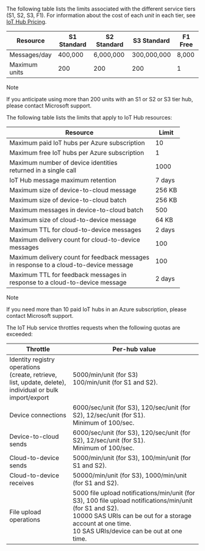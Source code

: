 The following table lists the limits associated with the different service tiers (S1, S2, S3, F1). For information about the cost of each *unit* in each tier, see [IoT Hub Pricing](https://azure.microsoft.com/pricing/details/iot-hub/).

| Resource | S1 Standard | S2 Standard | S3 Standard | F1 Free |
| --- | --- | --- | --- | --- |
| Messages/day |400,000 |6,000,000 |300,000,000 |8,000 |
| Maximum units |200 |200 |200 |1 |

> [!NOTE]
> If you anticipate using more than 200 units with an S1 or S2 or S3 tier hub, please contact Microsoft support.
> 
> 

The following table lists the limits that apply to IoT Hub resources:

| Resource | Limit |
| --- | --- |
| Maximum paid IoT hubs per Azure subscription |10 |
| Maximum free IoT hubs per Azure subscription |1 |
| Maximum number of device identities<br/>  returned in a single call |1000 |
| IoT Hub message maximum retention |7 days |
| Maximum size of device-to-cloud message |256 KB |
| Maximum size of device-to-cloud batch |256 KB |
| Maximum messages in device-to-cloud batch |500 |
| Maximum size of cloud-to-device message |64 KB |
| Maximum TTL for cloud-to-device messages |2 days |
| Maximum delivery count for cloud-to-device <br/> messages |100 |
| Maximum delivery count for feedback messages <br/> in response to a cloud-to-device message |100 |
| Maximum TTL for feedback messages in <br/> response to a cloud-to-device message |2 days |

> [!NOTE]
> If you need more than 10 paid IoT hubs in an Azure subscription, please contact Microsoft support.
> 
> 

The IoT Hub service throttles requests when the following quotas are exceeded:

| Throttle | Per-hub value |
| --- | --- |
| Identity registry operations <br/> (create, retrieve, list, update, delete), <br/> individual or bulk import/export |5000/min/unit (for S3) <br/> 100/min/unit (for S1 and S2). |
| Device connections |6000/sec/unit (for S3), 120/sec/unit (for S2), 12/sec/unit (for S1). <br/>Minimum of 100/sec. |
| Device-to-cloud sends |6000/sec/unit (for S3), 120/sec/unit (for S2), 12/sec/unit (for S1). <br/>Minimum of 100/sec. |
| Cloud-to-device sends |5000/min/unit (for S3), 100/min/unit (for S1 and S2). |
| Cloud-to-device receives |50000/min/unit (for S3), 1000/min/unit (for S1 and S2). |
| File upload operations |5000 file upload notifications/min/unit (for S3), 100 file upload notifications/min/unit (for S1 and S2). <br/> 10000 SAS URIs can be out for a storage account at one time.<br/> 10 SAS URIs/device can be out at one time. |


